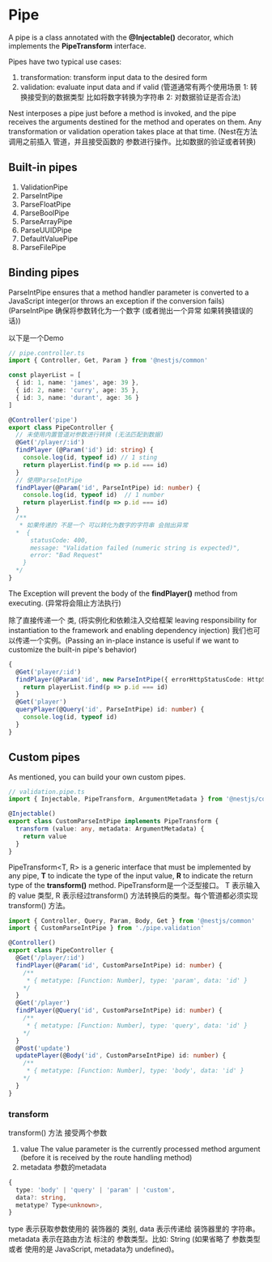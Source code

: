 # Pipe

  A pipe is a class annotated with the **@Injectable()** decorator, which implements the **PipeTransform** interface.

  Pipes have two typical use cases:
1. transformation: transform input data to the desired form
2. validation: evaluate input data and if valid
  (管道通常有两个使用场景 1: 转换接受到的数据类型 比如将数字转换为字符串 2: 对数据验证是否合法)

  Nest interposes a pipe just before a method is invoked, and the pipe receives the arguments destined for the method and operates on them.
  Any transformation or validation operation takes place at that time.
  (Nest在方法调用之前插入 管道，并且接受函数的 参数进行操作。比如数据的验证或者转换)

## Built-in pipes

1. ValidationPipe
2. ParseIntPipe
3. ParseFloatPipe
4. ParseBoolPipe
5. ParseArrayPipe
6. ParseUUIDPipe
7. DefaultValuePipe
8. ParseFilePipe

## Binding pipes

  ParseIntPipe ensures that a method handler parameter is converted to a JavaScript integer(or throws an exception if the conversion fails)
  (ParseIntPipe 确保将参数转化为一个数字 (或者抛出一个异常 如果转换错误的话))

  以下是一个Demo
```ts
// pipe.controller.ts
import { Controller, Get, Param } from '@nestjs/common'

const playerList = [
  { id: 1, name: 'james', age: 39 },
  { id: 2, name: 'curry', age: 35 },
  { id: 3, name: 'durant', age: 36 }
]

@Controller('pipe')
export class PipeController {
  // 未使用内置管道对参数进行转换 (无法匹配到数据)
  @Get('/player/:id')
  findPlayer (@Param('id') id: string) {
    console.log(id, typeof id) // 1 sting
    return playerList.find(p => p.id === id)
  }
  // 使用ParseIntPipe
  findPlayer(@Param('id', ParseIntPipe) id: number) {
    console.log(id, typeof id)  // 1 number
    return playerList.find(p => p.id === id)
  }
  /**
   * 如果传递的 不是一个 可以转化为数字的字符串 会抛出异常
  *  {
      statusCode: 400,
      message: "Validation failed (numeric string is expected)",
      error: "Bad Request"
    }
  */
}
```
  The Exception will prevent the body of the **findPlayer()** method from executing. (异常将会阻止方法执行)

  除了直接传递一个 类, (将实例化和依赖注入交给框架 leaving responsibility for instantiation to the framework and enabling dependency injection)
  我们也可以传递一个实例。(Passing an in-place instance is useful if we want to customize the built-in pipe's behavior)

```ts
{
  @Get('player/:id')
  findPlayer(@Param('id', new ParseIntPipe({ errorHttpStatusCode: HttpStatus.NOT_ACCEPTABLE })) id: number) {
    return playerList.find(p => p.id === id)
  }
  @Get('player')
  queryPlayer(@Query('id', ParseIntPipe) id: number) {
    console.log(id, typeof id)
  }
}
```

## Custom pipes

  As mentioned, you can build your own custom pipes.
```ts
// validation.pipe.ts
import { Injectable, PipeTransform, ArgumentMetadata } from '@nestjs/common'

@Injectable()
export class CustomParseIntPipe implements PipeTransform {
  transform (value: any, metadata: ArgumentMetadata) {
    return value
  }
}
```
  PipeTransform<T, R> is a generic interface that must be implemented by any pipe, **T** to indicate the type of the input value, 
  **R** to indicate the return type of the **transform()** method.
  PipeTransform是一个泛型接口。 T 表示输入的 value 类型, R 表示经过transform() 方法转换后的类型。每个管道都必须实现 transform() 方法。

```ts
import { Controller, Query, Param, Body, Get } from '@nestjs/common'
import { CustomParseIntPipe } from './pipe.validation'

@Controller()
export class PipeController {
  @Get('/player/:id')
  findPlayer(@Param('id', CustomParseIntPipe) id: number) {
    /**
     * { metatype: [Function: Number], type: 'param', data: 'id' }
    */
  }
  @Get('/player')
  findPlayer(@Query('id', CustomParseIntPipe) id: number) {
    /**
     * { metatype: [Function: Number], type: 'query', data: 'id' }
    */
  }
  @Post('update')
  updatePlayer(@Body('id', CustomParseIntPipe) id: number) {
    /**
     * { metatype: [Function: Number], type: 'body', data: 'id' }
    */
  }
}
```
### transform

  transform() 方法 接受两个参数
1. value
  The value parameter is the currently processed method argument (before it is received by the route handling method)
2. metadata
  参数的metadata

```ts
{
  type: 'body' | 'query' | 'param' | 'custom',
  data?: string,
  metatype? Type<unknown>,
}
```
  type 表示获取参数使用的 装饰器的 类别, data 表示传递给 装饰器里的 字符串。metadata 表示在路由方法 标注的 参数类型。比如: String (如果省略了
  参数类型 或者 使用的是 JavaScript, metadata为 undefined)。